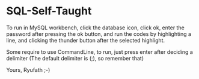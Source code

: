 # SQL-Self-Taught

To run in MySQL workbench, click the database icon, click ok, enter the password after pressing the ok button, and run the codes by highlighting a line, and clicking the thunder button after the selected highlight. 

Some require to use CommandLine, to run, just press enter after deciding a delimiter (The default delimiter is (;), so remember that)

Yours, 
Ryufath ;-)
